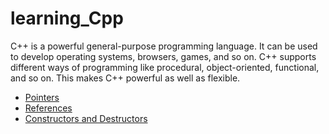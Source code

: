 # learning_Cpp

C++ is a powerful general-purpose programming language. It can be used to develop operating systems, browsers, games, and so on. C++ supports different ways of programming like procedural, object-oriented, functional, and so on. This makes C++ powerful as well as flexible.

- [Pointers](./Documentation/Pointers)
- [References](./Documentation/References)
- [Constructors and Destructors](./Documentation/4.%20Constructors%20and%20Destructors)
